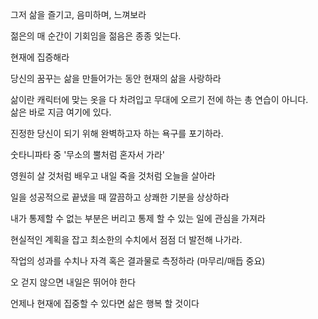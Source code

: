 그저 삶을 즐기고, 음미하며, 느껴보라

젊은의 매 순간이 기회임을 젊음은 종종 잊는다.

현재에 집증해라

당신의 꿈꾸는 삶을 만들어가는 동안 현재의 삶을 사랑하라

삶이란 캐릭터에 맞는 옷을 다 차려입고 무대에 오르기 전에 하는 총 연습이 아니다.<br>
삶은 바로 지금 여기에 있다.

진정한 당신이 되기 위해 완벽하고자 하는 욕구를 포기하라.

숫타니파타 중 '무소의 뿔처럼 혼자서 가라'

영원히 살 것처럼 배우고 내일 죽을 것처럼 오늘을 살아라

일을 성공적으로 끝냈을 때 깔끔하고 상쾌한 기분을 상상하라

내가 통제할 수 없는 부분은 버리고 통제 할 수 있는 일에 관심을 가져라

현실적인 계획을 잡고 최소한의 수치에서 점점 더 발전해 나가라.

작업의 성과를 수치나 자격 혹은 결과물로 측정하라 (마무리/매듭 중요)

오 걷지 않으면 내일은 뛰어야 한다

언제나 현재에 집중할 수 있다면 삶은 행복 할 것이다

